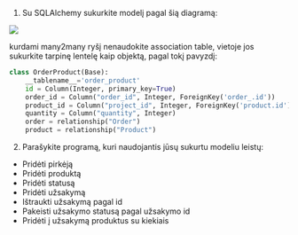 1. Su SQLAlchemy sukurkite modelį pagal šią diagramą:

![](https://github.com/robotautas/kursas/blob/master/DB/db4/uzduotis.png?raw=true)

kurdami many2many ryšį nenaudokite association table, vietoje jos sukurkite tarpinę lentelę kaip objektą, pagal tokį pavyzdį:

```python
class OrderProduct(Base):
    __tablename__='order_product'
    id = Column(Integer, primary_key=True)
    order_id = Column("order_id", Integer, ForeignKey('order_.id'))
    product_id = Column("project_id", Integer, ForeignKey('product.id'))
    quantity = Column("quantity", Integer)
    order = relationship("Order")
    product = relationship("Product")
```
2. Parašykite programą, kuri naudojantis jūsų sukurtu modeliu leistų:

* Pridėti pirkėją
* Pridėti produktą
* Pridėti statusą
* Pridėti užsakymą
* Ištraukti užsakymą pagal id
* Pakeisti užsakymo statusą pagal užsakymo id
* Pridėti į užsakymą produktus su kiekiais
 